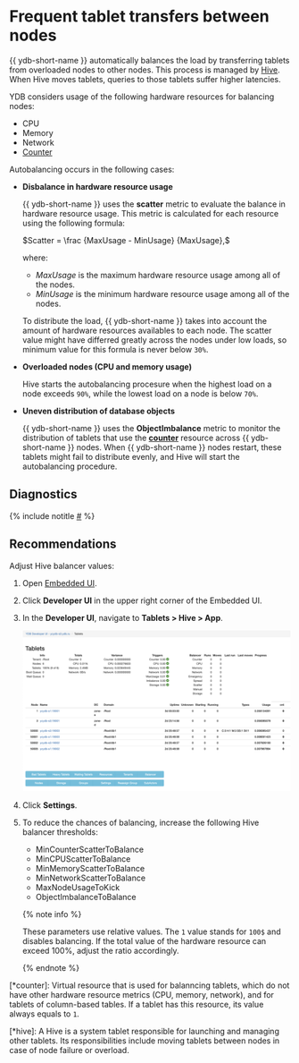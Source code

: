 # Frequent tablet transfers between nodes

{{ ydb-short-name }} automatically balances the load by transferring tablets from overloaded nodes to other nodes. This process is managed by [Hive](*hive). When Hive moves tablets, queries to those tablets suffer higher latencies.

<!-- This information is taken from a draft topic Concepts > Hive. -->
<!-- TODO: When the above-mentioned topic is merged, remove the info from here and add a link.  -->
YDB considers usage of the following hardware resources for balancing nodes:

- CPU
- Memory
- Network
- [Counter](*counter)

Autobalancing occurs in the following cases:

- **Disbalance in hardware resource usage**

    {{ ydb-short-name }} uses the **scatter** metric to evaluate the balance in hardware resource usage. This metric is calculated for each resource using the following formula:

    $Scatter = \frac {MaxUsage - MinUsage} {MaxUsage},$

    where:

    - $MaxUsage$ is the maximum hardware resource usage among all of the nodes.
    - $MinUsage$ is the minimum hardware resource usage among all of the nodes.

    To distribute the load, {{ ydb-short-name }} takes into account the amount of hardware resources availables to each node. The scatter value might have differred greatly across the nodes under low loads, so minimum value for this formula is never below `30%`.

- **Overloaded nodes (CPU and memory usage)**

    Hive starts the autobalancing procesure when the highest load on a node exceeds `90%`, while the lowest load on a node is below `70%`.

- **Uneven distribution of database objects**

    {{ ydb-short-name }} uses the **ObjectImbalance** metric to monitor the distribution of tablets that use the **[counter](*counter)** resource across {{ ydb-short-name }} nodes. When {{ ydb-short-name }} nodes restart, these tablets might fail to distribute evenly, and Hive will start the autobalancing procedure.


## Diagnostics

<!-- The include is added to allow partial overrides in overlays  -->
{% include notitle [#](_includes/tablets-moved.md) %}

## Recommendations

Adjust Hive balancer values:

1. Open [Embedded UI](../../../../reference/embedded-ui/index.md).

1. Click **Developer UI** in the upper right corner of the Embedded UI.

1. In the **Developer UI**, navigate to **Tablets > Hive > App**.

    ![](_assets/hive-app.png)

1. Click **Settings**.

1. To reduce the chances of balancing, increase the following Hive balancer thresholds:

    - MinCounterScatterToBalance
    - MinCPUScatterToBalance
    - MinMemoryScatterToBalance
    - MinNetworkScatterToBalance
    - MaxNodeUsageToKick
    - ObjectImbalanceToBalance

    {% note info %}

    These parameters use relative values. The `1` value stands for `100$` and disables balancing. If the total value of the hardware resource can exceed 100%, adjust the ratio accordingly.

    {% endnote %}



[*counter]: Virtual resource that is used for balanncing tablets, which do not have other hardware resource metrics (CPU, memory, network), and for tablets of column-based tables. If a tablet has this resource, its value always equals to `1`.

[*hive]: A Hive is a system tablet responsible for launching and managing other tablets. Its responsibilities include moving tablets between nodes in case of node failure or overload.
